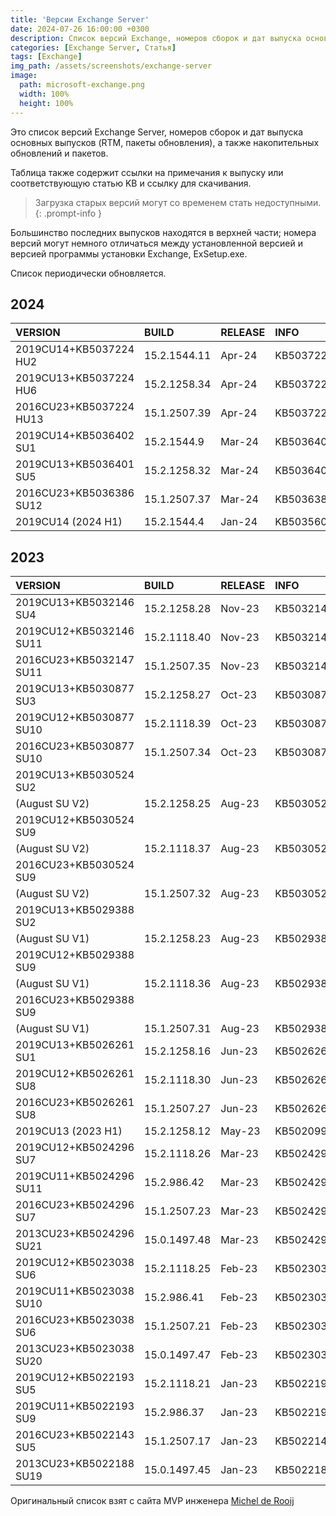```yaml
---
title: 'Версии Exchange Server'
date: 2024-07-26 16:00:00 +0300
description: Список версий Exchange, номеров сборок и дат выпуска основных выпусков
categories: [Exchange Server, Статья]
tags: [Exchange]
img_path: /assets/screenshots/exchange-server
image:
  path: microsoft-exchange.png
  width: 100%
  height: 100%
---
```


Это список версий Exchange Server, номеров сборок и дат выпуска основных выпусков (RTM, пакеты обновления), а также накопительных обновлений и пакетов.

Таблица также содержит ссылки на примечания к выпуску или соответствующую статью KB и ссылку для скачивания. 

> Загрузка старых версий могут со временем стать недоступными.
{: .prompt-info }

Большинство последних выпусков находятся в верхней части; номера версий могут немного отличаться между установленной версией и версией программы установки Exchange, ExSetup.exe.

Список периодически обновляется.

## 2024

| VERSION                 | BUILD        | RELEASE | INFO      | LINK                                                                        |
| :---------------------- | :----------- | :------ | :-------- | :-------------------------------------------------------------------------- |
| 2019CU14+KB5037224 HU2  | 15.2.1544.11 | Apr-24  | KB5037224 | [Download](https://www.microsoft.com/en-us/download/details.aspx?id=106021) |
| 2019CU13+KB5037224 HU6  | 15.2.1258.34 | Apr-24  | KB5037224 | [Download](https://www.microsoft.com/en-us/download/details.aspx?id=106022) |
| 2016CU23+KB5037224 HU13 | 15.1.2507.39 | Apr-24  | KB5037224 | [Download](https://www.microsoft.com/en-us/download/details.aspx?id=106023) |
| 2019CU14+KB5036402 SU1  | 15.2.1544.9  | Mar-24  | KB5036401 | [Download](https://www.microsoft.com/en-us/download/details.aspx?id=105920) |
| 2019CU13+KB5036401 SU5  | 15.2.1258.32 | Mar-24  | KB5036402 | [Download](https://www.microsoft.com/en-us/download/details.aspx?id=105921) |
| 2016CU23+KB5036386 SU12 | 15.1.2507.37 | Mar-24  | KB5036386 | [Download](https://www.microsoft.com/en-us/download/details.aspx?id=105922) |
| 2019CU14 (2024 H1)      | 15.2.1544.4  | Jan-24  | KB5035606 | [Download](https://www.microsoft.com/en-us/download/details.aspx?id=105878) |

## 2023

| VERSION                 | BUILD        | RELEASE | INFO      | LINK                                                                                                                                       |
| :---------------------- | :----------- | :------ | :-------- | :----------------------------------------------------------------------------------------------------------------------------------------- |
| 2019CU13+KB5032146 SU4  | 15.2.1258.28 | Nov-23  | KB5032146 | [Download](https://www.microsoft.com/en-us/download/details.aspx?id=105713)                                                                |
| 2019CU12+KB5032146 SU11 | 15.2.1118.40 | Nov-23  | KB5032146 | [Download](https://www.microsoft.com/en-us/download/details.aspx?id=105714)                                                                |
| 2016CU23+KB5032147 SU11 | 15.1.2507.35 | Nov-23  | KB5032147 | [Download](https://www.microsoft.com/en-us/download/details.aspx?id=105715)                                                                |
| 2019CU13+KB5030877 SU3  | 15.2.1258.27 | Oct-23  | KB5030877 | [Download](https://www.microsoft.com/en-us/download/details.aspx?id=105637)                                                                |
| 2019CU12+KB5030877 SU10 | 15.2.1118.39 | Oct-23  | KB5030877 | [Download](https://www.microsoft.com/en-us/download/details.aspx?id=105638)                                                                |
| 2016CU23+KB5030877 SU10 | 15.1.2507.34 | Oct-23  | KB5030877 | [Download](https://www.microsoft.com/en-us/download/details.aspx?id=105639)                                                                |
| 2019CU13+KB5030524 SU2  |              |         |           |                                                                                                                                            |
| (August SU V2)          | 15.2.1258.25 | Aug-23  | KB5030524 | [Download](https://www.microsoft.com/en-us/download/details.aspx?id=105534)                                                                |
| 2019CU12+KB5030524 SU9  |              |         |           |                                                                                                                                            |
| (August SU V2)          | 15.2.1118.37 | Aug-23  | KB5030524 | [Download](https://www.microsoft.com/en-us/download/details.aspx?id=105535)                                                                |
| 2016CU23+KB5030524 SU9  |              |         |           |                                                                                                                                            |
| (August SU V2)          | 15.1.2507.32 | Aug-23  | KB5030524 | [Download](https://www.microsoft.com/en-us/download/details.aspx?id=105536)                                                                |
| 2019CU13+KB5029388 SU2  |              |         |           |                                                                                                                                            |
| (August SU V1)          | 15.2.1258.23 | Aug-23  | KB5029388 | [Download](https://www.microsoft.com/en-us/download/details.aspx?id=105280)                                                                |
| 2019CU12+KB5029388 SU9  |              |         |           |                                                                                                                                            |
| (August SU V1)          | 15.2.1118.36 | Aug-23  | KB5029388 | [Download](https://www.microsoft.com/en-us/download/details.aspx?id=105525)                                                                |
| 2016CU23+KB5029388 SU9  |              |         |           |                                                                                                                                            |
| (August SU V1)          | 15.1.2507.31 | Aug-23  | KB5029388 | [Download](https://www.microsoft.com/en-us/download/details.aspx?id=105526)                                                                |
| 2019CU13+KB5026261 SU1  | 15.2.1258.16 | Jun-23  | KB5026261 | [Download](https://www.microsoft.com/en-us/download/details.aspx?id=105280)                                                                |
| 2019CU12+KB5026261 SU8  | 15.2.1118.30 | Jun-23  | KB5026261 | [Download](https://www.microsoft.com/en-us/download/details.aspx?id=105281)                                                                |
| 2016CU23+KB5026261 SU8  | 15.1.2507.27 | Jun-23  | KB5026261 | [Download](https://www.microsoft.com/en-us/download/details.aspx?id=105282)                                                                |
| 2019CU13 (2023 H1)      | 15.2.1258.12 | May-23  | KB5020999 | [Download](https://www.microsoft.com/en-us/download/details.aspx?id=105180)                                                                |
| 2019CU12+KB5024296 SU7  | 15.2.1118.26 | Mar-23  | KB5024296 | [Download](https://www.microsoft.com/en-us/download/details.aspx?id=105089)                                                                |
| 2019CU11+KB5024296 SU11 | 15.2.986.42  | Mar-23  | KB5024296 | [Download](https://www.microsoft.com/en-us/download/details.aspx?id=105090)                                                                |
| 2016CU23+KB5024296 SU7  | 15.1.2507.23 | Mar-23  | KB5024296 | [Download](https://www.microsoft.com/en-us/download/details.aspx?id=105090)                                                                |
| 2013CU23+KB5024296 SU21 | 15.0.1497.48 | Mar-23  | KB5024296 | [Download](https://www.microsoft.com/en-us/download/details.aspx?id=105092)                                                                |
| 2019CU12+KB5023038 SU6  | 15.2.1118.25 | Feb-23  | KB5023038 | [Download](https://www.microsoft.com/en-us/download/details.aspx?id=104912https://www.microsoft.com/en-us/download/details.aspx?id=104997) |
| 2019CU11+KB5023038 SU10 | 15.2.986.41  | Feb-23  | KB5023038 | [Download](https://www.microsoft.com/en-us/download/details.aspx?id=104998)                                                                |
| 2016CU23+KB5023038 SU6  | 15.1.2507.21 | Feb-23  | KB5023038 | [Download](https://www.microsoft.com/en-us/download/details.aspx?id=104999)                                                                |
| 2013CU23+KB5023038 SU20 | 15.0.1497.47 | Feb-23  | KB5023038 | [Download](https://www.microsoft.com/en-us/download/details.aspx?id=105000)                                                                |
| 2019CU12+KB5022193 SU5  | 15.2.1118.21 | Jan-23  | KB5022193 | [Download](https://www.microsoft.com/en-us/download/details.aspx?id=104912)                                                                |
| 2019CU11+KB5022193 SU9  | 15.2.986.37  | Jan-23  | KB5022193 | [Download](https://www.microsoft.com/en-us/download/details.aspx?id=104913)                                                                |
| 2016CU23+KB5022143 SU5  | 15.1.2507.17 | Jan-23  | KB5022143 | [Download](https://www.microsoft.com/en-us/download/details.aspx?id=104914)                                                                |
| 2013CU23+KB5022188 SU19 | 15.0.1497.45 | Jan-23  | KB5022188 | [Download](https://www.microsoft.com/en-us/download/details.aspx?id=104915)                                                                |

Оригинальный список взят с сайта MVP инженера [Michel de Rooij](https://eightwone.com/references/versions-builds-dates/)